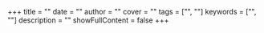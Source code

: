 +++
title = ""
date = ""
author = ""
cover = ""
tags = ["", ""]
keywords = ["", ""]
description = ""
showFullContent = false
+++

